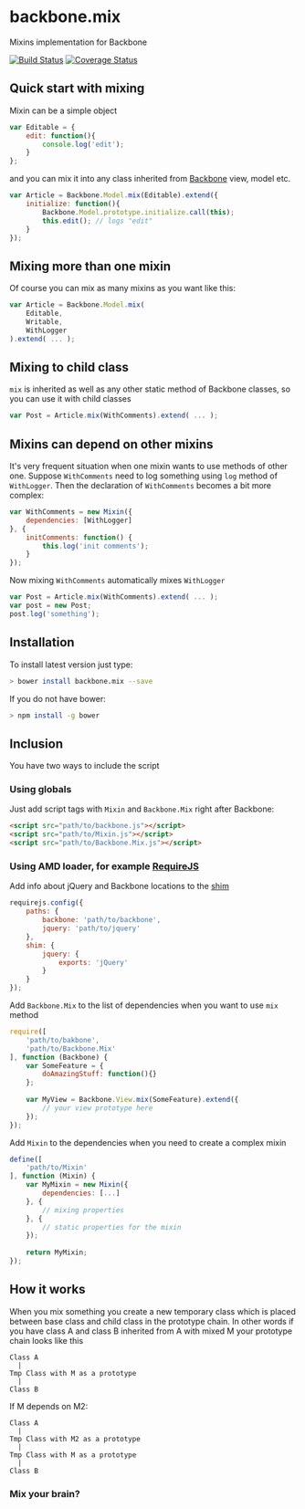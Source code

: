 backbone.mix
============
Mixins implementation for Backbone

[![Build Status](https://travis-ci.org/backbonex/backbone.mix.svg?branch=master)](https://travis-ci.org/backbonex/backbone.mix)
[![Coverage Status](https://coveralls.io/repos/backbonex/backbone.mix/badge.svg?branch=master)](https://coveralls.io/r/backbonex/backbone.mix?branch=master)

Quick start with mixing
-----------------------
Mixin can be a simple object
```js
var Editable = {
    edit: function(){
        console.log('edit');
    }
};
```
and you can mix it into any class inherited from [Backbone](http://backbonejs.org/) view, model etc.
```js
var Article = Backbone.Model.mix(Editable).extend({
    initialize: function(){
        Backbone.Model.prototype.initialize.call(this);
        this.edit(); // logs "edit"
    }
});
```
Mixing more than one mixin
--------------------------
Of course you can mix as many mixins as you want like this:
```js
var Article = Backbone.Model.mix(
    Editable, 
    Writable,
    WithLogger
).extend( ... );
```
Mixing to child class
-------------------------
`mix` is inherited as well as any other static method of Backbone classes, so you can use it with child classes
```js
var Post = Article.mix(WithComments).extend( ... );
```
Mixins can depend on other mixins
---------------------------------
It's very frequent situation when one mixin wants to use methods of other one. Suppose `WithComments` need to log something using `log` method of `WithLogger`. Then the declaration of `WithComments` becomes a bit more complex:
```js
var WithComments = new Mixin({
    dependencies: [WithLogger]
}, {
    initComments: function() {
        this.log('init comments');
    }
});
```
Now mixing `WithComments` automatically mixes `WithLogger`
```js
var Post = Article.mix(WithComments).extend( ... );
var post = new Post;
post.log('something');
```
Installation
------------
To install latest version just type:
```sh
> bower install backbone.mix --save
```
If you do not have bower:
```sh
> npm install -g bower
```
Inclusion
---------
You have two ways to include the script
### Using globals
Just add script tags with `Mixin` and `Backbone.Mix` right after Backbone:
```html
<script src="path/to/backbone.js"></script>
<script src="path/to/Mixin.js"></script>
<script src="path/to/Backbone.Mix.js"></script>
```
### Using AMD loader, for example [RequireJS](requirejs.org)
Add info about jQuery and Backbone locations to the [shim](http://requirejs.org/docs/api.html#config-shim)
```js
requirejs.config({
    paths: {
        backbone: 'path/to/backbone',
        jquery: 'path/to/jquery'
    },
    shim: {
        jquery: {
            exports: 'jQuery'
        }
    }
});
```
Add `Backbone.Mix` to the list of dependencies when you want to use `mix` method
```js
require([
    'path/to/bakbone', 
    'path/to/Backbone.Mix'
], function (Backbone) {
    var SomeFeature = {
        doAmazingStuff: function(){}
    };
    
    var MyView = Backbone.View.mix(SomeFeature).extend({
        // your view prototype here
    });
});
```
Add `Mixin` to the dependencies when you need to create a complex mixin
```js
define([
    'path/to/Mixin'
], function (Mixin) {
    var MyMixin = new Mixin({
        dependencies: [...]
    }, {
        // mixing properties
    }, {
        // static properties for the mixin
    });
    
    return MyMixin;
});
```
How it works
------------
When you mix something you create a new temporary class which is placed between base class and child class in the prototype chain. In other words if you have class A and class B inherited from A with mixed M your prototype chain looks like this
```
Class A
  |
Tmp Class with M as a prototype
  |
Class B
```
If M depends on M2:
```
Class A
  |
Tmp Class with M2 as a prototype
  |
Tmp Class with M as a prototype
  |
Class B
```
### Mix your brain?
